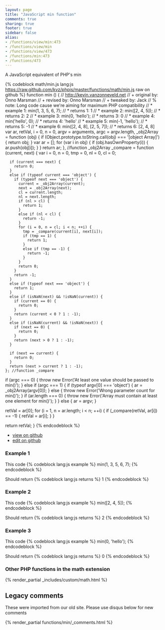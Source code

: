 ```yaml
---
layout: page
title: "JavaScript min function"
comments: true
sharing: true
footer: true
sidebar: false
alias:
- /functions/view/min:473
- /functions/view/min
- /functions/view/473
- /functions/min:473
- /functions/473
---
```

<!-- Generated by Rakefile:build -->
A JavaScript equivalent of PHP's min

{% codeblock math/min.js lang:js https://raw.github.com/kvz/phpjs/master/functions/math/min.js raw on github %}
function min () {
  // http://kevin.vanzonneveld.net
  // +   original by: Onno Marsman
  // +    revised by: Onno Marsman
  // +    tweaked by: Jack
  // %          note: Long code cause we're aiming for maximum PHP compatibility
  // *     example 1: min(1, 3, 5, 6, 7);
  // *     returns 1: 1
  // *     example 2: min([2, 4, 5]);
  // *     returns 2: 2
  // *     example 3: min(0, 'hello');
  // *     returns 3: 0
  // *     example 4: min('hello', 0);
  // *     returns 4: 'hello'
  // *     example 5: min(-1, 'hello');
  // *     returns 5: -1
  // *     example 6: min([2, 4, 8], [2, 5, 7]);
  // *     returns 6: [2, 4, 8]
  var ar, retVal, i = 0,
    n = 0,
    argv = arguments,
    argc = argv.length,
    _obj2Array = function (obj) {
      if (Object.prototype.toString.call(obj) === '[object Array]') {
        return obj;
      }
      var ar = [];
      for (var i in obj) {
        if (obj.hasOwnProperty(i)) {
          ar.push(obj[i]);
        }
      }
      return ar;
    }, //function _obj2Array
    _compare = function (current, next) {
      var i = 0,
        n = 0,
        tmp = 0,
        nl = 0,
        cl = 0;

      if (current === next) {
        return 0;
      }
      else if (typeof current === 'object') {
        if (typeof next === 'object') {
          current = _obj2Array(current);
          next = _obj2Array(next);
          cl = current.length;
          nl = next.length;
          if (nl > cl) {
            return 1;
          }
          else if (nl < cl) {
            return -1;
          }
          for (i = 0, n = cl; i < n; ++i) {
            tmp = _compare(current[i], next[i]);
            if (tmp == 1) {
              return 1;
            }
            else if (tmp == -1) {
              return -1;
            }
          }
          return 0;
        }
        return -1;
      }
      else if (typeof next === 'object') {
        return 1;
      }
      else if (isNaN(next) && !isNaN(current)) {
        if (current == 0) {
          return 0;
        }
        return (current < 0 ? 1 : -1);
      }
      else if (isNaN(current) && !isNaN(next)) {
        if (next == 0) {
          return 0;
        }
        return (next > 0 ? 1 : -1);
      }

      if (next == current) {
        return 0;
      }
      return (next > current ? 1 : -1);
    }; //function _compare
  if (argc === 0) {
    throw new Error('At least one value should be passed to min()');
  }
  else if (argc === 1) {
    if (typeof argv[0] === 'object') {
      ar = _obj2Array(argv[0]);
    }
    else {
      throw new Error('Wrong parameter count for min()');
    }
    if (ar.length === 0) {
      throw new Error('Array must contain at least one element for min()');
    }
  }
  else {
    ar = argv;
  }

  retVal = ar[0];
  for (i = 1, n = ar.length; i < n; ++i) {
    if (_compare(retVal, ar[i]) == -1) {
      retVal = ar[i];
    }
  }

  return retVal;
}
{% endcodeblock %}

 - [view on github](https://github.com/kvz/phpjs/blob/master/functions/math/min.js)
 - [edit on github](https://github.com/kvz/phpjs/edit/master/functions/math/min.js)

### Example 1
This code
{% codeblock lang:js example %}
min(1, 3, 5, 6, 7);
{% endcodeblock %}

Should return
{% codeblock lang:js returns %}
1
{% endcodeblock %}

### Example 2
This code
{% codeblock lang:js example %}
min([2, 4, 5]);
{% endcodeblock %}

Should return
{% codeblock lang:js returns %}
2
{% endcodeblock %}

### Example 3
This code
{% codeblock lang:js example %}
min(0, 'hello');
{% endcodeblock %}

Should return
{% codeblock lang:js returns %}
0
{% endcodeblock %}


### Other PHP functions in the math extension
{% render_partial _includes/custom/math.html %}
## Legacy comments
These were imported from our old site. Please use disqus below for new comments
<div style="overflow-y: scroll; max-height: 500px;">
{% render_partial functions/min/_comments.html %}
</div>
